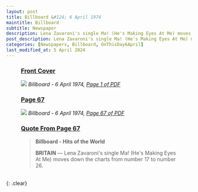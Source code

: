 ```yaml
---
layout: post
title: Billboard &#124; 6 April 1974
maintitle: Billboard
subtitle: Newspaper
description: Lena Zavaroni's single Ma! (He's Making Eyes At Me) moves down the charts from number 17 to number 26.
post_description: Lena Zavaroni's single Ma! (He's Making Eyes At Me) moves down the charts from number 17 to number 26.
categories: [Newspapers, Billboard, OnThisDay6April]
last_modified_at: 5 April 2024
---
```


<figure class="fig1">
<h3 id="infobox1"><a href="#infobox1">Front Cover</a></h3>
<a href="/assets/images/magazines/billboard/1974-04-06-01-billboard.png"><img src="/assets/images/magazines/billboard/1974-04-06-01-billboard.png" class="full-width zoom-in" /></a>
<cite>Billboard - 6 April 1974, <a class="external-link" href="https://www.worldradiohistory.com/Archive-All-Music/Billboard/70s/1974/Billboard%201974-04-06.pdf">Page 1 of PDF</a></cite>
</figure>

<figure class="fig2">
<h3 id="infobox2"><a href="#infobox2">Page 67</a></h3>
<a href="/assets/images/magazines/billboard/1974-04-06-67-billboard.png"><img src="/assets/images/magazines/billboard/1974-04-06-67-billboard.png" class="full-width zoom-in" /></a>
<cite>Billboard - 6 April 1974, <a class="external-link" href="https://www.worldradiohistory.com/Archive-All-Music/Billboard/70s/1974/Billboard%201974-04-06.pdf#page=67">Page 67 of PDF</a></cite>
</figure>

<figure class="fig3">
<h3 id="infobox5"><a href="#infobox5">Quote From Page 67</a></h3>
<blockquote>
<p><strong>Billboard - Hits of the World</strong></p>
<p><strong>BRITAIN</strong> &#8212; Lena Zavaroni's single Ma! (He's Making Eyes At Me) moves down the charts from number 17 to number 26.</p>
</blockquote>
</figure>

<br />{: .clear}

